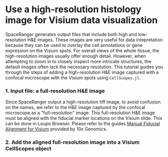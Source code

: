 # Use a high-resolution histology image for Visium data visualization
SpaceRanger generates output files that include both high and low-resolution H&E images. These images are very useful for data intepretation because they can be used to overlay the cell annotations or gene expression on the Visium spots. For overall views of the whole tissue, the high-resolution images usually offer enough detail. However, when attempting to zoom in to closely inspect more intricate structures, the default images often lack the necessary resolution. This tutorial guides you through the steps of adding a high-resolution H&E image captured with a confocal microscope with the Visium spots using ```CellScopes.jl```. 

### 1. Input file: a full-resolution H&E image
Since SpaceRanger output a high-resolution tiff image, to avoid confusion on the names, we refer to the H&E image captured by the confocal microscope as a "full-resolution" image. This full-resolution H&E image must be aligned with the fiducial marker locations on the Visium slide. This can be done in Loupe Browser. Please refer to the guides [Manual Fiducial Alignment for Visium](https://www.10xgenomics.com/support/software/space-ranger/latest/analysis/inputs/image-fiducial-alignment) provided by 10x Genomics. 

### 2. Add the aligned full-resolution image into a Visium CellScopes object



